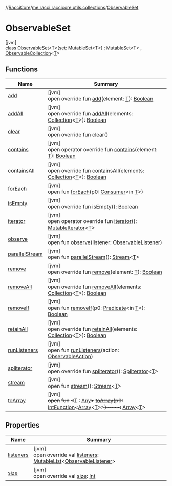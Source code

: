 //[RacciCore](../../../index.md)/[me.racci.raccicore.utils.collections](../index.md)/[ObservableSet](index.md)

# ObservableSet

[jvm]\
class [ObservableSet](index.md)&lt;[T](index.md)&gt;(set: [MutableSet](https://kotlinlang.org/api/latest/jvm/stdlib/kotlin.collections/-mutable-set/index.html)&lt;[T](index.md)&gt;) : [MutableSet](https://kotlinlang.org/api/latest/jvm/stdlib/kotlin.collections/-mutable-set/index.html)&lt;[T](index.md)&gt; , [ObservableCollection](../-observable-collection/index.md)&lt;[T](index.md)&gt;

## Functions

| Name | Summary |
|---|---|
| [add](add.md) | [jvm]<br>open override fun [add](add.md)(element: [T](index.md)): [Boolean](https://kotlinlang.org/api/latest/jvm/stdlib/kotlin/-boolean/index.html) |
| [addAll](add-all.md) | [jvm]<br>open override fun [addAll](add-all.md)(elements: [Collection](https://kotlinlang.org/api/latest/jvm/stdlib/kotlin.collections/-collection/index.html)&lt;[T](index.md)&gt;): [Boolean](https://kotlinlang.org/api/latest/jvm/stdlib/kotlin/-boolean/index.html) |
| [clear](clear.md) | [jvm]<br>open override fun [clear](clear.md)() |
| [contains](index.md#607101300%2FFunctions%2F-519281799) | [jvm]<br>open operator override fun [contains](index.md#607101300%2FFunctions%2F-519281799)(element: [T](index.md)): [Boolean](https://kotlinlang.org/api/latest/jvm/stdlib/kotlin/-boolean/index.html) |
| [containsAll](index.md#1318510207%2FFunctions%2F-519281799) | [jvm]<br>open override fun [containsAll](index.md#1318510207%2FFunctions%2F-519281799)(elements: [Collection](https://kotlinlang.org/api/latest/jvm/stdlib/kotlin.collections/-collection/index.html)&lt;[T](index.md)&gt;): [Boolean](https://kotlinlang.org/api/latest/jvm/stdlib/kotlin/-boolean/index.html) |
| [forEach](../-observable-collection/index.md#1532301601%2FFunctions%2F-519281799) | [jvm]<br>open fun [forEach](../-observable-collection/index.md#1532301601%2FFunctions%2F-519281799)(p0: [Consumer](https://docs.oracle.com/javase/8/docs/api/java/util/function/Consumer.html)&lt;in [T](index.md)&gt;) |
| [isEmpty](index.md#-477621106%2FFunctions%2F-519281799) | [jvm]<br>open override fun [isEmpty](index.md#-477621106%2FFunctions%2F-519281799)(): [Boolean](https://kotlinlang.org/api/latest/jvm/stdlib/kotlin/-boolean/index.html) |
| [iterator](iterator.md) | [jvm]<br>open operator override fun [iterator](iterator.md)(): [MutableIterator](https://kotlinlang.org/api/latest/jvm/stdlib/kotlin.collections/-mutable-iterator/index.html)&lt;[T](index.md)&gt; |
| [observe](../-observable-holder/observe.md) | [jvm]<br>open fun [observe](../-observable-holder/observe.md)(listener: [ObservableListener](../index.md#1056729540%2FClasslikes%2F-519281799)) |
| [parallelStream](../-online-player-collection/index.md#-1592339412%2FFunctions%2F-519281799) | [jvm]<br>open fun [parallelStream](../-online-player-collection/index.md#-1592339412%2FFunctions%2F-519281799)(): [Stream](https://docs.oracle.com/javase/8/docs/api/java/util/stream/Stream.html)&lt;[T](index.md)&gt; |
| [remove](remove.md) | [jvm]<br>open override fun [remove](remove.md)(element: [T](index.md)): [Boolean](https://kotlinlang.org/api/latest/jvm/stdlib/kotlin/-boolean/index.html) |
| [removeAll](remove-all.md) | [jvm]<br>open override fun [removeAll](remove-all.md)(elements: [Collection](https://kotlinlang.org/api/latest/jvm/stdlib/kotlin.collections/-collection/index.html)&lt;[T](index.md)&gt;): [Boolean](https://kotlinlang.org/api/latest/jvm/stdlib/kotlin/-boolean/index.html) |
| [removeIf](../-observable-collection/index.md#1655623621%2FFunctions%2F-519281799) | [jvm]<br>open fun [removeIf](../-observable-collection/index.md#1655623621%2FFunctions%2F-519281799)(p0: [Predicate](https://docs.oracle.com/javase/8/docs/api/java/util/function/Predicate.html)&lt;in [T](index.md)&gt;): [Boolean](https://kotlinlang.org/api/latest/jvm/stdlib/kotlin/-boolean/index.html) |
| [retainAll](retain-all.md) | [jvm]<br>open override fun [retainAll](retain-all.md)(elements: [Collection](https://kotlinlang.org/api/latest/jvm/stdlib/kotlin.collections/-collection/index.html)&lt;[T](index.md)&gt;): [Boolean](https://kotlinlang.org/api/latest/jvm/stdlib/kotlin/-boolean/index.html) |
| [runListeners](../-observable-holder/run-listeners.md) | [jvm]<br>open fun [runListeners](../-observable-holder/run-listeners.md)(action: [ObservableAction](../-observable-action/index.md)) |
| [spliterator](index.md#-989466892%2FFunctions%2F-519281799) | [jvm]<br>open override fun [spliterator](index.md#-989466892%2FFunctions%2F-519281799)(): [Spliterator](https://docs.oracle.com/javase/8/docs/api/java/util/Spliterator.html)&lt;[T](index.md)&gt; |
| [stream](../-online-player-collection/index.md#135225651%2FFunctions%2F-519281799) | [jvm]<br>open fun [stream](../-online-player-collection/index.md#135225651%2FFunctions%2F-519281799)(): [Stream](https://docs.oracle.com/javase/8/docs/api/java/util/stream/Stream.html)&lt;[T](index.md)&gt; |
| [toArray](../-online-player-collection/index.md#-1215154575%2FFunctions%2F-519281799) | [jvm]<br>~~open~~ ~~fun~~ ~~&lt;~~[T](../-online-player-collection/index.md#-1215154575%2FFunctions%2F-519281799) : [Any](https://kotlinlang.org/api/latest/jvm/stdlib/kotlin/-any/index.html)~~&gt;~~ [~~toArray~~](../-online-player-collection/index.md#-1215154575%2FFunctions%2F-519281799)~~(~~~~p0~~~~:~~ [IntFunction](https://docs.oracle.com/javase/8/docs/api/java/util/function/IntFunction.html)&lt;[Array](https://kotlinlang.org/api/latest/jvm/stdlib/kotlin/-array/index.html)&lt;[T](../-online-player-collection/index.md#-1215154575%2FFunctions%2F-519281799)&gt;&gt;~~)~~~~:~~ [Array](https://kotlinlang.org/api/latest/jvm/stdlib/kotlin/-array/index.html)&lt;[T](../-online-player-collection/index.md#-1215154575%2FFunctions%2F-519281799)&gt; |

## Properties

| Name | Summary |
|---|---|
| [listeners](listeners.md) | [jvm]<br>open override val [listeners](listeners.md): [MutableList](https://kotlinlang.org/api/latest/jvm/stdlib/kotlin.collections/-mutable-list/index.html)&lt;[ObservableListener](../index.md#1056729540%2FClasslikes%2F-519281799)&gt; |
| [size](index.md#1578037672%2FProperties%2F-519281799) | [jvm]<br>open override val [size](index.md#1578037672%2FProperties%2F-519281799): [Int](https://kotlinlang.org/api/latest/jvm/stdlib/kotlin/-int/index.html) |
